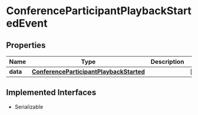 

# ConferenceParticipantPlaybackStartedEvent

## Properties

Name | Type | Description | Notes
------------ | ------------- | ------------- | -------------
**data** | [**ConferenceParticipantPlaybackStarted**](ConferenceParticipantPlaybackStarted.md) |  |  [optional]


## Implemented Interfaces

* Serializable


